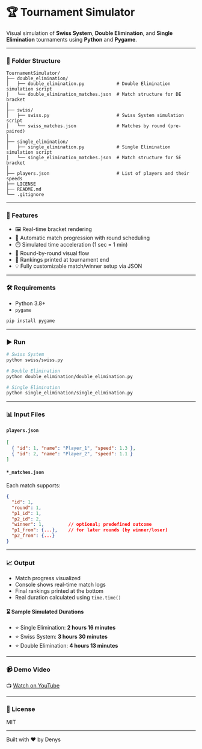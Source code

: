 # 🏆 Tournament Simulator

Visual simulation of **Swiss System**, **Double Elimination**, and **Single Elimination** tournaments using **Python** and **Pygame**.

---

### 📆 Folder Structure

```
TournamentSimulator/
├── double_elimination/
│   ├── double_elimination.py            # Double Elimination simulation script
│   └── double_elimination_matches.json  # Match structure for DE bracket
│
├── swiss/
│   ├── swiss.py                         # Swiss System simulation script
│   └── swiss_matches.json               # Matches by round (pre-paired)
│
├── single_elimination/
│   ├── single_elimination.py            # Single Elimination simulation script
│   └── single_elimination_matches.json  # Match structure for SE bracket
│
├── players.json                         # List of players and their speeds
├── LICENSE
├── README.md
└── .gitignore
```

---

### 🧪 Features

* 🖼️ Real-time bracket rendering
* 🔄 Automatic match progression with round scheduling
* ⏱️ Simulated time acceleration (1 sec = 1 min)
* 📆 Round-by-round visual flow
* 🏁 Rankings printed at tournament end
* 💡 Fully customizable match/winner setup via JSON

---

### 🛠 Requirements

* Python 3.8+
* `pygame`

```bash
pip install pygame
```

---

### ▶️ Run

```bash
# Swiss System
python swiss/swiss.py

# Double Elimination
python double_elimination/double_elimination.py

# Single Elimination
python single_elimination/single_elimination.py
```

---

### 📊 Input Files

#### `players.json`

```json
[
  { "id": 1, "name": "Player_1", "speed": 1.3 },
  { "id": 2, "name": "Player_2", "speed": 1.1 }
]
```

#### `*_matches.json`

Each match supports:

```json
{
  "id": 1,
  "round": 1,
  "p1_id": 1,
  "p2_id": 2,
  "winner": 1,         // optional; predefined outcome
  "p1_from": {...},    // for later rounds (by winner/loser)
  "p2_from": {...}
}
```

---

### 📈 Output

* Match progress visualized
* Console shows real-time match logs
* Final rankings printed at the bottom
* Real duration calculated using `time.time()`

#### ⌛ Sample Simulated Durations

* ⭐ Single Elimination: **2 hours 16 minutes**
* ⭐ Swiss System: **3 hours 30 minutes**
* ⭐ Double Elimination: **4 hours 13 minutes**

---

### 📹 Demo Video

📺 [Watch on YouTube](https://youtu.be/0ObABWuc9Eg)

---

### 📜 License

MIT

---

Built with ❤️ by Denys
